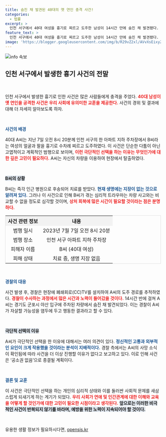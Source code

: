 ```yaml
---
title: 숨진 채 발견된 40대의 옛 연인 충격 사건!
categories:
  - 법률
excerpt: >
  인천 서구에서 40대 여성을 흉기로 찌르고 도주한 남성이 14시간 만에 숨진 채 발견됐다. 극단적 선택으로 보이는 이 사건은 사랑의 비극을 드러내며 경찰 조사가 이어질 예정이다. 클릭해서 더 알아보세요!
feature_text: >
  인천 서구에서 40대 여성을 흉기로 찌르고 도주한 남성이 14시간 만에 숨진 채 발견됐다. 극단적 선택으로 보이는 이 사건은 사랑의 비극을 드러내며 경찰 조사가 이어질 예정이다. 클릭해서 더 알아보세요!
image: 'https://blogger.googleusercontent.com/img/b/R29vZ2xl/AVvXsEixyZcFfHzMRdzZMjFBmAUKJYCLCGyLL1o632UiGVXcaFdKo_bkvkuCioo0uUKlGfBVcT3P84aROyZIXSBEx3Aw5nCQ3pTgDom1WDC4m8eifvWiAmWEEVb4x6G_l8C0QH225ldMjyaFvpxGEBGNO37VmDTDMHGhJPq73UglMfDca1-0aw/s1600/blogspot.png'
---
```


<p><img src="https://blogger.googleusercontent.com/img/b/R29vZ2xl/AVvXsEixyZcFfHzMRdzZMjFBmAUKJYCLCGyLL1o632UiGVXcaFdKo_bkvkuCioo0uUKlGfBVcT3P84aROyZIXSBEx3Aw5nCQ3pTgDom1WDC4m8eifvWiAmWEEVb4x6G_l8C0QH225ldMjyaFvpxGEBGNO37VmDTDMHGhJPq73UglMfDca1-0aw/s1600/blogspot.png" alt="info 속보" /></p>

<h2 data-ke-size="size26">인천 서구에서 발생한 흉기 사건의 전말</h2>

<p data-ke-size="size16">&nbsp;</p>

<p>인천 서구에서 발생한 흉기로 인한 사건은 많은 사람들에게 충격을 주었다. <b><span style="color: #ee2323;">40대 남성이 옛 연인을 공격한 사건은 우리 사회에 유의미한 교훈을 제공한다.</span></b> 사건의 경위 및 결과에 대해 더 자세히 알아보도록 하자.</p>

<p data-ke-size="size16">&nbsp;</p>

<p><b><span style="color: #1a5490;">사건의 배경</span></b></p>

<p>40대 A씨는 지난 7일 오전 8시 20분께 인천 서구의 한 아파트 지하 주차장에서 B씨라는 여성의 얼굴과 팔을 흉기로 수차례 찌르고 도주하였다. 이 사건은 단순한 다툼이 아닌 고엽적이고 계획적인 범행으로 보이며, <b><span style="color: #ee2323;">이런 극단적인 선택을 하는 이유는 무엇인가에 대한 깊은 고민이 필요하다.</span></b> A씨는 자신의 차량을 이용하여 현장에서 탈출하였다.</p>

<p data-ke-size="size16">&nbsp;</p>

<p><b><span style="background-color: #21538527;">B씨의 상황</span></b></p>

<p>B씨는 즉각 인근 병원으로 후송되어 치료를 받았다. <b><span style="color: #1a5490;">현재 생명에는 지장이 없는 것으로 알려져 있다.</span></b> 그러나 이 사건으로 인해 B씨가 겪는 심리적 트라우마는 차량 사고와는 비교할 수 없을 정도로 심각할 것이며, <b><span style="color: #ee2323;">상처 회복에 많은 시간이 필요할 것이라는 점은 분명하다.</span></b> </p>

<table style="width:100%; border:1px solid #ddd;">
  <tr>
    <th style="text-align: center; background-color: #f2f2f2;">사건 관련 정보</th>
    <th style="text-align: center; background-color: #f2f2f2;">내용</th>
  </tr>
  <tr>
    <td style="text-align: center;">범행 일시</td>
    <td style="text-align: center;">2023년 7월 7일 오전 8시 20분</td>
  </tr>
  <tr>
    <td style="text-align: center;">범행 장소</td>
    <td style="text-align: center;">인천 서구 아파트 지하 주차장</td>
  </tr>
  <tr>
    <td style="text-align: center;">피해자 이름</td>
    <td style="text-align: center;">B씨 (40대 여성)</td>
  </tr>
  <tr>
    <td style="text-align: center;">피해 상태</td>
    <td style="text-align: center;">치료 중, 생명 지장 없음</td>
  </tr>
</table>

<p data-ke-size="size16">&nbsp;</p>

<p><b><span style="color: #1a5490;">경찰의 대응</span></b></p>

<p>사건 발생 후, 경찰은 현장에 폐쇄회로(CC)TV를 설치하여 A씨의 도주 경로를 추적하였다. <b><span style="color: #ee2323;">경찰이 수사하는 과정에서 많은 시간과 노력이 들어갔을 것이다.</span></b> 14시간 반에 걸쳐 A씨는 경기도 군포시 야산 입구에 주차된 차량에서 숨진 채 발견되었다. 이는 경찰이 A씨가 자살할 가능성을 염두에 두고 행동한 결과라고 할 수 있다.</p>

<p data-ke-size="size16">&nbsp;</p>

<p><b><span style="background-color: #21538527;">극단적 선택의 이유</span></b></p>

<p>A씨가 극단적인 선택을 한 이유에 대해서는 여러 의견이 있다. <b><span style="color: #1a5490;">정신적인 고통과 외부적인 요인이 크게 작용했을 것이라는 분석이 지배적이다.</span></b> 경찰 측에서는 A씨의 사망 소식이 확인됨에 따라 사건을 더 이상 진행할 이유가 없다고 보고하고 있다. 이로 인해 사건은 ‘공소권 없음’으로 종결될 계획이다.</p>

<p data-ke-size="size16">&nbsp;</p>

<p><b><span style="color: #1a5490;">결론 및 교훈</span></b></p>

<p>이 사건은 극단적인 선택을 하는 개인의 심리적 상태와 이를 둘러싼 사회적 문제를 새삼스럽게 되새기게 하는 계기가 되었다. <b><span style="color: #ee2323;">우리 사회가 연애 및 인간관계에 대한 이해와 교육을 어떻게 할 것인가에 대한 고민이 필요한 시점이라고 생각된다.</span></b> <b><span style="background-color: #21538527;">앞으로는 이러한 비극적인 사건이 반복되지 않기를 바라며, 예방을 위한 노력이 지속되어야 할 것이다.</span></b> </p>

<p data-ke-size="size16">&nbsp;</p>
유용한 생활 정보가 필요하시다면, <a href="https://opensis.kr" rel="dofollow">opensis.kr</a>


